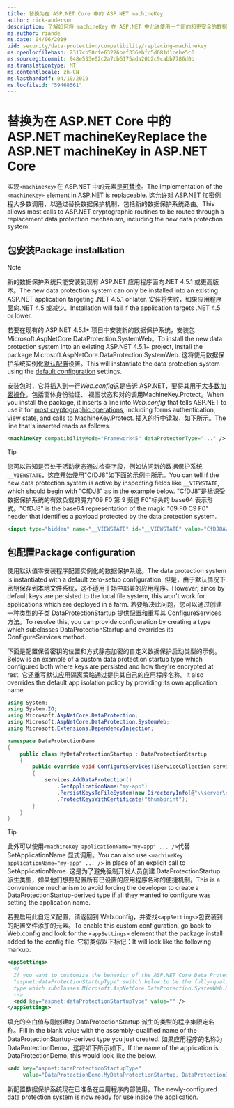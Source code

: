 ```yaml
---
title: 替换为在 ASP.NET Core 中的 ASP.NET machineKey
author: rick-anderson
description: 了解如何将 machineKey 在 ASP.NET 中允许使用一个新的和更安全的数据保护系统。
ms.author: riande
ms.date: 04/06/2019
uid: security/data-protection/compatibility/replacing-machinekey
ms.openlocfilehash: 2317cb50cfe63226baf336ebfc5d681d1cebe5c6
ms.sourcegitcommit: 948e533e02c2a7cb6175ada20b2c9cabb7786d0b
ms.translationtype: MT
ms.contentlocale: zh-CN
ms.lasthandoff: 04/10/2019
ms.locfileid: "59468561"
---
```

# <a name="replace-the-aspnet-machinekey-in-aspnet-core"></a><span data-ttu-id="dd040-103">替换为在 ASP.NET Core 中的 ASP.NET machineKey</span><span class="sxs-lookup"><span data-stu-id="dd040-103">Replace the ASP.NET machineKey in ASP.NET Core</span></span>

<a name="compatibility-replacing-machinekey"></a>

<span data-ttu-id="dd040-104">实现`<machineKey>`在 ASP.NET 中的元素[是可替换](https://blogs.msdn.microsoft.com/webdev/2012/10/23/cryptographic-improvements-in-asp-net-4-5-pt-2/)。</span><span class="sxs-lookup"><span data-stu-id="dd040-104">The implementation of the `<machineKey>` element in ASP.NET [is replaceable](https://blogs.msdn.microsoft.com/webdev/2012/10/23/cryptographic-improvements-in-asp-net-4-5-pt-2/).</span></span> <span data-ttu-id="dd040-105">这允许对 ASP.NET 加密例程大多数调用，以通过替换数据保护机制，包括新的数据保护系统路由。</span><span class="sxs-lookup"><span data-stu-id="dd040-105">This allows most calls to ASP.NET cryptographic routines to be routed through a replacement data protection mechanism, including the new data protection system.</span></span>

## <a name="package-installation"></a><span data-ttu-id="dd040-106">包安装</span><span class="sxs-lookup"><span data-stu-id="dd040-106">Package installation</span></span>

> [!NOTE]
> <span data-ttu-id="dd040-107">新的数据保护系统只能安装到现有 ASP.NET 应用程序面向.NET 4.5.1 或更高版本。</span><span class="sxs-lookup"><span data-stu-id="dd040-107">The new data protection system can only be installed into an existing ASP.NET application targeting .NET 4.5.1 or later.</span></span> <span data-ttu-id="dd040-108">安装将失败，如果应用程序面向.NET 4.5 或减少。</span><span class="sxs-lookup"><span data-stu-id="dd040-108">Installation will fail if the application targets .NET 4.5 or lower.</span></span>

<span data-ttu-id="dd040-109">若要在现有的 ASP.NET 4.5.1+ 项目中安装新的数据保护系统，安装包 Microsoft.AspNetCore.DataProtection.SystemWeb。</span><span class="sxs-lookup"><span data-stu-id="dd040-109">To install the new data protection system into an existing ASP.NET 4.5.1+ project, install the package Microsoft.AspNetCore.DataProtection.SystemWeb.</span></span> <span data-ttu-id="dd040-110">这将使用数据保护系统实例化[默认配置](xref:security/data-protection/configuration/default-settings)设置。</span><span class="sxs-lookup"><span data-stu-id="dd040-110">This will instantiate the data protection system using the [default configuration](xref:security/data-protection/configuration/default-settings) settings.</span></span>

<span data-ttu-id="dd040-111">安装包时，它将插入到一行*Web.config*这是告诉 ASP.NET，要将其用于[大多数加密操作](https://blogs.msdn.microsoft.com/webdev/2012/10/23/cryptographic-improvements-in-asp-net-4-5-pt-2/)，包括窗体身份验证、 视图状态和对的调用MachineKey.Protect。</span><span class="sxs-lookup"><span data-stu-id="dd040-111">When you install the package, it inserts a line into *Web.config* that tells ASP.NET to use it for [most cryptographic operations](https://blogs.msdn.microsoft.com/webdev/2012/10/23/cryptographic-improvements-in-asp-net-4-5-pt-2/), including forms authentication, view state, and calls to MachineKey.Protect.</span></span> <span data-ttu-id="dd040-112">插入的行中读取，如下所示。</span><span class="sxs-lookup"><span data-stu-id="dd040-112">The line that's inserted reads as follows.</span></span>

```xml
<machineKey compatibilityMode="Framework45" dataProtectorType="..." />
```

>[!TIP]
> <span data-ttu-id="dd040-113">您可以告知是否处于活动状态通过检查字段，例如访问新的数据保护系统`__VIEWSTATE`，这应开始使用"CfDJ8"如下面的示例中所示。</span><span class="sxs-lookup"><span data-stu-id="dd040-113">You can tell if the new data protection system is active by inspecting fields like `__VIEWSTATE`, which should begin with "CfDJ8" as in the example below.</span></span> <span data-ttu-id="dd040-114">"CfDJ8"是标识受数据保护系统的有效负载的魔力"09 F0 第 9 频道 F0"标头的 base64 表示形式。</span><span class="sxs-lookup"><span data-stu-id="dd040-114">"CfDJ8" is the base64 representation of the magic "09 F0 C9 F0" header that identifies a payload protected by the data protection system.</span></span>

```html
<input type="hidden" name="__VIEWSTATE" id="__VIEWSTATE" value="CfDJ8AWPr2EQPTBGs3L2GCZOpk...">
```

## <a name="package-configuration"></a><span data-ttu-id="dd040-115">包配置</span><span class="sxs-lookup"><span data-stu-id="dd040-115">Package configuration</span></span>

<span data-ttu-id="dd040-116">使用默认值零安装程序配置实例化的数据保护系统。</span><span class="sxs-lookup"><span data-stu-id="dd040-116">The data protection system is instantiated with a default zero-setup configuration.</span></span> <span data-ttu-id="dd040-117">但是，由于默认情况下密钥保存到本地文件系统，这不适用于场中部署的应用程序。</span><span class="sxs-lookup"><span data-stu-id="dd040-117">However, since by default keys are persisted to the local file system, this won't work for applications which are deployed in a farm.</span></span> <span data-ttu-id="dd040-118">若要解决此问题，您可以通过创建一种类型的子类 DataProtectionStartup 提供配置和重写其 ConfigureServices 方法。</span><span class="sxs-lookup"><span data-stu-id="dd040-118">To resolve this, you can provide configuration by creating a type which subclasses DataProtectionStartup and overrides its ConfigureServices method.</span></span>

<span data-ttu-id="dd040-119">下面是配置保留密钥的位置和方式静态加密的自定义数据保护启动类型的示例。</span><span class="sxs-lookup"><span data-stu-id="dd040-119">Below is an example of a custom data protection startup type which configured both where keys are persisted and how they're encrypted at rest.</span></span> <span data-ttu-id="dd040-120">它还重写默认应用隔离策略通过提供其自己的应用程序名称。</span><span class="sxs-lookup"><span data-stu-id="dd040-120">It also overrides the default app isolation policy by providing its own application name.</span></span>

```csharp
using System;
using System.IO;
using Microsoft.AspNetCore.DataProtection;
using Microsoft.AspNetCore.DataProtection.SystemWeb;
using Microsoft.Extensions.DependencyInjection;

namespace DataProtectionDemo
{
    public class MyDataProtectionStartup : DataProtectionStartup
    {
        public override void ConfigureServices(IServiceCollection services)
        {
            services.AddDataProtection()
                .SetApplicationName("my-app")
                .PersistKeysToFileSystem(new DirectoryInfo(@"\\server\share\myapp-keys\"))
                .ProtectKeysWithCertificate("thumbprint");
        }
    }
}
```

>[!TIP]
> <span data-ttu-id="dd040-121">此外可以使用`<machineKey applicationName="my-app" ... />`代替 SetApplicationName 显式调用。</span><span class="sxs-lookup"><span data-stu-id="dd040-121">You can also use `<machineKey applicationName="my-app" ... />` in place of an explicit call to SetApplicationName.</span></span> <span data-ttu-id="dd040-122">这是为了避免强制开发人员创建 DataProtectionStartup 派生类型，如果他们想要配置所有已设置的应用程序名称的便捷机制。</span><span class="sxs-lookup"><span data-stu-id="dd040-122">This is a convenience mechanism to avoid forcing the developer to create a DataProtectionStartup-derived type if all they wanted to configure was setting the application name.</span></span>

<span data-ttu-id="dd040-123">若要启用此自定义配置，请返回到 Web.config，并查找`<appSettings>`包安装到的配置文件添加的元素。</span><span class="sxs-lookup"><span data-stu-id="dd040-123">To enable this custom configuration, go back to Web.config and look for the `<appSettings>` element that the package install added to the config file.</span></span> <span data-ttu-id="dd040-124">它将类似以下标记：</span><span class="sxs-lookup"><span data-stu-id="dd040-124">It will look like the following markup:</span></span>

```xml
<appSettings>
  <!--
  If you want to customize the behavior of the ASP.NET Core Data Protection stack, set the
  "aspnet:dataProtectionStartupType" switch below to be the fully-qualified name of a
  type which subclasses Microsoft.AspNetCore.DataProtection.SystemWeb.DataProtectionStartup.
  -->
  <add key="aspnet:dataProtectionStartupType" value="" />
</appSettings>
```

<span data-ttu-id="dd040-125">填充的空白值与刚创建的 DataProtectionStartup 派生的类型的程序集限定名称。</span><span class="sxs-lookup"><span data-stu-id="dd040-125">Fill in the blank value with the assembly-qualified name of the DataProtectionStartup-derived type you just created.</span></span> <span data-ttu-id="dd040-126">如果应用程序的名称为 DataProtectionDemo，这将如下所示如下。</span><span class="sxs-lookup"><span data-stu-id="dd040-126">If the name of the application is DataProtectionDemo, this would look like the below.</span></span>

```xml
<add key="aspnet:dataProtectionStartupType"
     value="DataProtectionDemo.MyDataProtectionStartup, DataProtectionDemo" />
```

<span data-ttu-id="dd040-127">新配置数据保护系统现在已准备在应用程序内部使用。</span><span class="sxs-lookup"><span data-stu-id="dd040-127">The newly-configured data protection system is now ready for use inside the application.</span></span>
